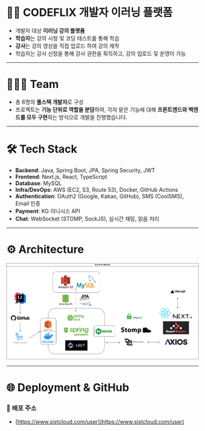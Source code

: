 # 🧑‍💻 CODEFLIX 개발자 이러닝 플랫폼

- 개발자 대상 **이러닝 강의 플랫폼**
- **학습자**는 강의 시청 및 코딩 테스트를 통해 학습
- **강사**는 강의 영상을 직접 업로드 하여 강의 제작
- 학습자는 강사 신청을 통해 강사 권한을 획득하고, 강의 업로드 및 운영이 가능

---

# 🧑🏻‍💻 Team

- 총 6명의 **풀스택 개발자**로 구성
- 프로젝트는 **기능 단위로 역할을 분담**하여, 각자 맡은 기능에 대해 **프론트엔드와 백엔드를 모두 구현**하는 방식으로 개발을 진행했습니다.

---

# 🛠 Tech Stack

- **Backend**: Java, Spring Boot, JPA, Spring Security, JWT
- **Frontend**: Next.js, React, TypeScript
- **Database**: MySQL
- **Infra/DevOps**: AWS (EC2, S3, Route 53), Docker, GitHub Actions
- **Authentication**: OAuth2 (Google, Kakao, GitHub), SMS (CoolSMS), Email 인증
- **Payment**: KG 이니시스 API
- **Chat**: WebSocket (STOMP, SockJS), 실시간 채팅, 읽음 처리

---

# ⚙️ Architecture

![architecture](./images/아키텍처.drawio.png)

---

# 🌐 Deployment & GitHub

### 🔗 배포 주소  
- [https://www.sistcloud.com/user](https://www.sistcloud.com/user)

